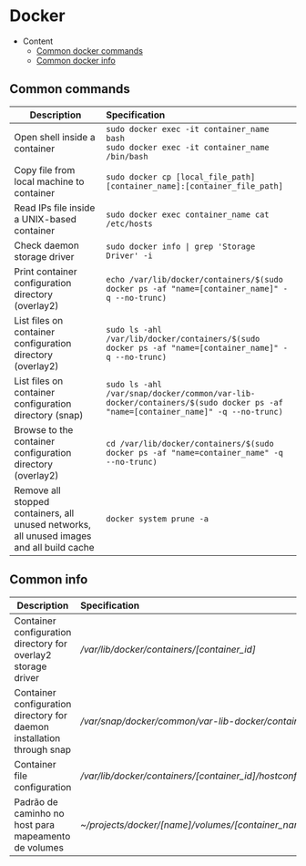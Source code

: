 # Docker

- Content
  - [Common docker commands](#common-commands)
  - [Common docker info](#common-info)

## Common commands

| Description | Specification |
|-------------|:--------------|
| Open shell inside a container | `sudo docker exec -it container_name bash` <br /> `sudo docker exec -it container_name /bin/bash` |
| Copy file from local machine to container | `sudo docker cp [local_file_path] [container_name]:[container_file_path]` |
| Read IPs file inside a UNIX-based container | `sudo docker exec container_name cat /etc/hosts` |
| Check daemon storage driver | `sudo docker info \| grep 'Storage Driver' -i` |
| Print container configuration directory (overlay2) | `echo /var/lib/docker/containers/$(sudo docker ps -af "name=[container_name]" -q --no-trunc)` |
| List files on container configuration directory (overlay2) | `sudo ls -ahl /var/lib/docker/containers/$(sudo docker ps -af "name=[container_name]" -q --no-trunc)` |
| List files on container configuration directory (snap) | `sudo ls -ahl /var/snap/docker/common/var-lib-docker/containers/$(sudo docker ps -af "name=[container_name]" -q --no-trunc)` |
| Browse to the container configuration directory (overlay2) | `cd /var/lib/docker/containers/$(sudo docker ps -af "name=container_name" -q --no-trunc)` |
| Remove all stopped containers, all unused networks, all unused images and all build cache  |`docker system prune -a` |


## Common info

| Description | Specification |
|-------------|:--------------|
| Container configuration directory for overlay2 storage driver | */var/lib/docker/containers/[container_id]* |
| Container configuration directory for daemon installation through snap | */var/snap/docker/common/var-lib-docker/containers/[container_id]* |
| Container file configuration | */var/lib/docker/containers/[container_id]/hostconfig.json* |
| Padrão de caminho no host para mapeamento de volumes | *~/projects/docker/[name]/volumes/[container_name]/[container_directory]* |
